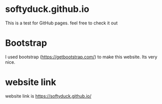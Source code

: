 # softyduck.github.io
This is a test for GitHub pages.
feel free to check it out

# Bootstrap
I used bootstrap (https://getbootstrap.com/) to make this website.
Its very nice.

# website link
website link is https://softyduck.github.io/
